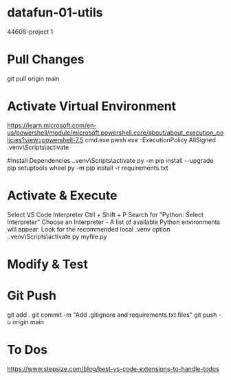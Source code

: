 # datafun-01-utils
44608-project 1

# Pull Changes
git pull origin main

# Activate Virtual Environment
https://learn.microsoft.com/en-us/powershell/module/microsoft.powershell.core/about/about_execution_policies?view=powershell-7.5
cmd.exe
pwsh.exe -ExecutionPolicy AllSigned
.venv\Scripts\activate

#Install Dependencies
.\.venv\Scripts\activate
py -m pip install --upgrade pip setuptools wheel
py -m pip install -r requirements.txt

# Activate & Execute
Select VS Code Interpreter
Ctrl + Shift + P
Search for "Python: Select Interpreter"
Choose an Interpreter - A list of available Python environments will appear. Look for the recommended local .venv option
.\.venv\Scripts\activate
py myfile.py

# Modify & Test

# Git Push
git add .
git commit -m "Add .gitignore and requirements.txt files"
git push -u origin main

# To Dos
https://www.stepsize.com/blog/best-vs-code-extensions-to-handle-todos

